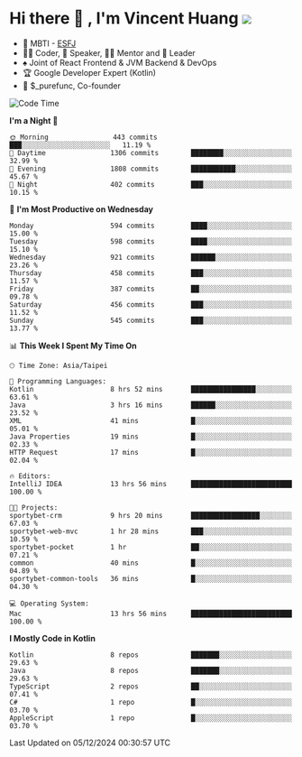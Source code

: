 # Hi there 👋 , I'm Vincent Huang ![](https://komarev.com/ghpvc/?username=Jian-Min-Huang)
- 👀 MBTI - [ESFJ](https://www.16personalities.com/esfj-personality)
- 👨‍💻 Coder, 🎤 Speaker, 👨‍🏫 Mentor and 🚀 Leader
- ♠️ Joint of React Frontend & JVM Backend & DevOps
- 🏆 Google Developer Expert (Kotlin)
- 💼 $_purefunc, Co-founder

<!--START_SECTION:waka-->
![Code Time](http://img.shields.io/badge/Code%20Time-4%2C770%20hrs%2019%20mins-blue)

**I'm a Night 🦉** 

```text
🌞 Morning                443 commits         ███░░░░░░░░░░░░░░░░░░░░░░   11.19 % 
🌆 Daytime                1306 commits        ████████░░░░░░░░░░░░░░░░░   32.99 % 
🌃 Evening                1808 commits        ███████████░░░░░░░░░░░░░░   45.67 % 
🌙 Night                  402 commits         ███░░░░░░░░░░░░░░░░░░░░░░   10.15 % 
```
📅 **I'm Most Productive on Wednesday** 

```text
Monday                   594 commits         ████░░░░░░░░░░░░░░░░░░░░░   15.00 % 
Tuesday                  598 commits         ████░░░░░░░░░░░░░░░░░░░░░   15.10 % 
Wednesday                921 commits         ██████░░░░░░░░░░░░░░░░░░░   23.26 % 
Thursday                 458 commits         ███░░░░░░░░░░░░░░░░░░░░░░   11.57 % 
Friday                   387 commits         ██░░░░░░░░░░░░░░░░░░░░░░░   09.78 % 
Saturday                 456 commits         ███░░░░░░░░░░░░░░░░░░░░░░   11.52 % 
Sunday                   545 commits         ███░░░░░░░░░░░░░░░░░░░░░░   13.77 % 
```


📊 **This Week I Spent My Time On** 

```text
🕑︎ Time Zone: Asia/Taipei

💬 Programming Languages: 
Kotlin                   8 hrs 52 mins       ████████████████░░░░░░░░░   63.61 % 
Java                     3 hrs 16 mins       ██████░░░░░░░░░░░░░░░░░░░   23.52 % 
XML                      41 mins             █░░░░░░░░░░░░░░░░░░░░░░░░   05.01 % 
Java Properties          19 mins             █░░░░░░░░░░░░░░░░░░░░░░░░   02.33 % 
HTTP Request             17 mins             █░░░░░░░░░░░░░░░░░░░░░░░░   02.04 % 

🔥 Editors: 
IntelliJ IDEA            13 hrs 56 mins      █████████████████████████   100.00 % 

🐱‍💻 Projects: 
sportybet-crm            9 hrs 20 mins       █████████████████░░░░░░░░   67.03 % 
sportybet-web-mvc        1 hr 28 mins        ███░░░░░░░░░░░░░░░░░░░░░░   10.59 % 
sportybet-pocket         1 hr                ██░░░░░░░░░░░░░░░░░░░░░░░   07.21 % 
common                   40 mins             █░░░░░░░░░░░░░░░░░░░░░░░░   04.89 % 
sportybet-common-tools   36 mins             █░░░░░░░░░░░░░░░░░░░░░░░░   04.30 % 

💻 Operating System: 
Mac                      13 hrs 56 mins      █████████████████████████   100.00 % 
```

**I Mostly Code in Kotlin** 

```text
Kotlin                   8 repos             ███████░░░░░░░░░░░░░░░░░░   29.63 % 
Java                     8 repos             ███████░░░░░░░░░░░░░░░░░░   29.63 % 
TypeScript               2 repos             ██░░░░░░░░░░░░░░░░░░░░░░░   07.41 % 
C#                       1 repo              █░░░░░░░░░░░░░░░░░░░░░░░░   03.70 % 
AppleScript              1 repo              █░░░░░░░░░░░░░░░░░░░░░░░░   03.70 % 
```




 Last Updated on 05/12/2024 00:30:57 UTC
<!--END_SECTION:waka-->

